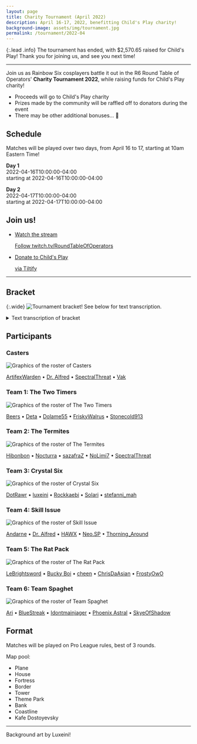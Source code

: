 ```yaml
---
layout: page
title: Charity Tournament (April 2022)
description: April 16-17, 2022, benefitting Child's Play charity!
background-image: assets/img/tournament.jpg
permalink: /tournament/2022-04
---
```


{:.lead .info}
The tournament has ended, with $2,570.65 raised for Child's Play! Thank you for joining us, and see you next time! 

----

Join us as Rainbow Six cosplayers battle it out in the R6 Round Table of Operators' **Charity Tournament 2022**, while raising funds for Child's Play charity!

* Proceeds will go to Child's Play charity
* Prizes made by the community will be raffled off to donators during the event
* There may be other additional bonuses... 👀

## Schedule

Matches will be played over two days, from April 16 to 17, starting at 10am Eastern Time! 

<strong>Day 1</strong><br>
<span class="date lead">2022-04-16T10:00:00-04:00</span><br>
starting at <span class="time">2022-04-16T10:00:00-04:00</span>

<strong>Day 2</strong><br>
<span class="date lead">2022-04-17T10:00:00-04:00</span><br>
starting at <span class="time">2022-04-17T10:00:00-04:00</span>

## Join us!

<ul class="link-collection">
    <li class="link">
        <a href="https://www.twitch.tv/RoundTableOfOperators">
            <div class="link-title">
                <p>Watch the stream</p>
            </div>
            <div class="link-description">
                <p>Follow twitch.tv/RoundTableOfOperators</p>
            </div>
        </a>
    </li>
    <li class="link">
        <a href="https://tiltify.com/@roundtabler6/round-table-major">
            <div class="link-title">
                <p>Donate to Child's Play</p>
            </div>
            <div class="link-description">
                <p>via Tiltify</p>
            </div>
        </a>
    </li>
</ul>

----

## Bracket

{:.wide}
![Tournament bracket! See below for text transcription.](assets/img/tournament2022/R6RT-Tourney2022-Bracket.jpg)

<details>
<summary>Text transcription of bracket</summary>
<p>The bracket for the tournament! Starting with matches 1 and 2:</p>

<p>MATCH 1: Crystal Six vs Skill Issue</p>
<p>MATCH 2: The Termites vs The Rat Pack</p>

<p>Followed by...</p>

<p>MATCH 3: Team 6 vs winner of Match 1</p>
<p>MATCH 4: The Two Timers vs winner of Match 2</p>

<p>And the finals...</p>

<p>MATCH 5: winner of Match 3 vs winner of Match 4</p>
</details>

## Participants

### Casters

![Graphics of the roster of Casters](assets/img/tournament2022/R6RT-Tourney2022-Casters.jpg)

[ArtifexWarden](https://twitter.com/ArtifexWarden) &bull; [Dr. Alfred](https://twitter.com/dralfredpennywo) &bull; [SpectralThreat](https://twitch.tv/spectralthreat) &bull; [Vak](https://www.twitch.tv/HyperSeriesGG)

### Team 1: The Two Timers

![Graphics of the roster of The Two Timers](assets/img/tournament2022/R6RT-Tourney2022-Team1.jpg)

[Beers](https://twitter.com/thatbeersguy) &bull; [Deta](https://twitter.com/Detaleader) &bull; [Dolame55](https://twitter.com/Colonel_Guano) &bull; [FriskyWalrus](https://twitter.com/thefriskywalrus) &bull; [Stonecold913](https://twitter.com/st0necold913)

### Team 2: The Termites

![Graphics of the roster of The Termites](assets/img/tournament2022/R6RT-Tourney2022-Team2.jpg)

[Hibonbon](https://twitter.com/Hibonbonn) &bull; [Nocturra](https://twitter.com/nocturra) &bull; [sazafraZ](https://twitter.com/_sazafraZ_) &bull; [NoLimi7](https://twitter.com/NoLimi7_) &bull; [SpectralThreat](https://twitch.tv/spectralthreat)

### Team 3: Crystal Six

![Graphics of the roster of Crystal Six](assets/img/tournament2022/R6RT-Tourney2022-Team3.jpg)

[DotRawr](https://www.instagram.com/dotrawr1) &bull; [luxeini](https://twitter.com/luxeini) &bull; [Rockkaebi](https://twitter.com/RockkaebiDaze) &bull; [Solari](https://instagram.com/solari_cosplay) &bull; [stefanni_mah](https://twitter.com/stefanni_mah)

### Team 4: Skill Issue

![Graphics of the roster of Skill Issue](assets/img/tournament2022/R6RT-Tourney2022-Team4.jpg)

[Andarne](https://twitter.com/Andarne_) &bull; [Dr. Alfred](https://twitter.com/dralfredpennywo) &bull; [HAWX](https://twitter.com/alfiebanks14) &bull; [Neo.SP](https://twitter.com/NeoSP5) &bull; [Thorning_Around](https://instagram.com/thorning_around)

### Team 5: The Rat Pack

![Graphics of the roster of The Rat Pack](assets/img/tournament2022/R6RT-Tourney2022-Team5.jpg)

[LeBrightsword](https://www.instagram.com/lebrightsword/) &bull; [Bucky Boi](https://twitter.com/94_Vlad_Impala) &bull; [cheen](https://twitter.com/_cheenis) &bull; [ChrisDaAsian](https://twitter.com/ChrisDaAsian) &bull; [FrostyOwO](https://youtube.com/channel/UCwhGuY86PoV_cSLtUvaDd_w)

### Team 6: Team Spaghet

![Graphics of the roster of Team Spaghet](assets/img/tournament2022/R6RT-Tourney2022-Team6.jpg)

[Ari](https://twitter.com/Arihel_EN) &bull; [BlueStreak](https://instagram.com/bluestreak_cosplay95) &bull; [Idontmainjager](https://tiktok.com/@idontmainjager) &bull; [Phoenix Astral](https://twitter.com/Phoenix_Astral) &bull; [SkyeOfShadow](https://twitter.com/SkyeOfShadow)

## Format

Matches will be played on Pro League rules, best of 3 rounds. 

Map pool:
* Plane
* House
* Fortress
* Border
* Tower
* Theme Park
* Bank
* Coastline
* Kafe Dostoyevsky 

-----

Background art by Luxeini!

<!-- Scripts for conversion to local time -->
<script src="/assets/js/luxon.min.js"></script>
<script>
"strict mode";
let datetime = document.getElementsByClassName("datetime");
for(let i = 0; i < datetime.length; ++i)
{
    datetime[i].innerText = luxon.DateTime.fromISO(datetime[i].innerText).toLocal().toFormat("ccc, d LLL yyyy, hh:mm a ZZ");
}
let date = document.getElementsByClassName("date");
for(let i = 0; i < date.length; ++i)
{
    date[i].innerText = luxon.DateTime.fromISO(date[i].innerText).toLocal().toFormat("ccc, d LLL yyyy");
}
let time = document.getElementsByClassName("time");
for(let i = 0; i < time.length; ++i)
{
    time[i].innerText = luxon.DateTime.fromISO(time[i].innerText).toLocal().toFormat("hh:mm a ZZ");
}
</script>
